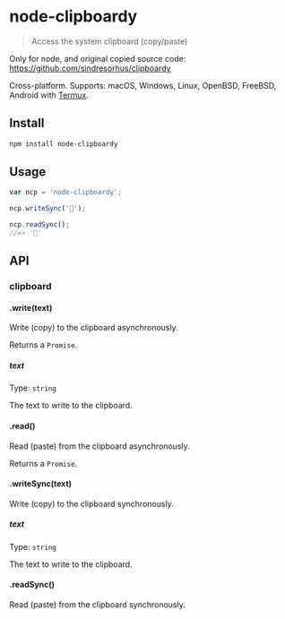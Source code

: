 # node-clipboardy

> Access the system clipboard (copy/paste)

Only for node, and original copied source code: https://github.com/sindresorhus/clipboardy

Cross-platform. Supports: macOS, Windows, Linux, OpenBSD, FreeBSD, Android with [Termux](https://termux.com/).

## Install

```sh
npm install node-clipboardy
```

## Usage

```js
var ncp = 'node-clipboardy';

ncp.writeSync('🦄');

ncp.readSync();
//=> '🦄'
```

## API

### clipboard

#### .write(text)

Write (copy) to the clipboard asynchronously.

Returns a `Promise`.

##### text

Type: `string`

The text to write to the clipboard.

#### .read()

Read (paste) from the clipboard asynchronously.

Returns a `Promise`.

#### .writeSync(text)

Write (copy) to the clipboard synchronously.

##### text

Type: `string`

The text to write to the clipboard.

#### .readSync()

Read (paste) from the clipboard synchronously.
